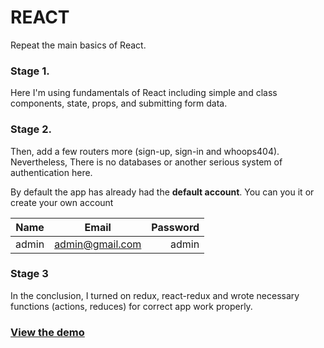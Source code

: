 #  REACT 

Repeat the main basics of React.
### Stage 1. 
  Here I'm using fundamentals of React including simple and class components, state, props, and submitting form data.

### Stage 2.
Then, add a few routers more (sign-up, sign-in and whoops404). Nevertheless, There is no databases or another serious system of authentication here.

By default the app has already had the **default account**. You can you it or create your own account

| Name        | Email         | Password  |
| ------------- |:-----------:| -----:|
| admin     | admin@gmail.com | admin  |

### Stage 3
In the conclusion, I turned on redux, react-redux and wrote necessary functions (actions, reduces) for correct  app work properly.




### [View the demo](https://Rus203.github.io/react-basics/)